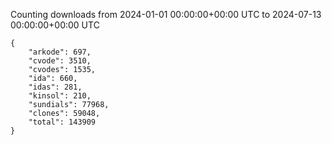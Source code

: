 
Counting downloads from 2024-01-01 00:00:00+00:00 UTC to 2024-07-13 00:00:00+00:00 UTC

```
{
    "arkode": 697,
    "cvode": 3510,
    "cvodes": 1535,
    "ida": 660,
    "idas": 281,
    "kinsol": 210,
    "sundials": 77968,
    "clones": 59048,
    "total": 143909
}
```
